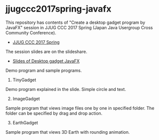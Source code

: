 # jjugccc2017spring-javafx

This repository has contents of "Create a desktop gadget program by JavaFX" session in JJUG CCC 2017 Spring (Japan Java Usergroup Cross Community Conference).

* [JJUG CCC 2017 Spring](http://www.java-users.jp/ccc2017spring/)

The session slides are on the slideshare.

* [Slides of Desktop gadget JavaFX](https://www.slideshare.net/torutk/jjugccc2017spring-m6-javafx)

Demo program and sample programs.

1. TinyGadget

Demo program explained in the slide. Simple circle and text.

2. ImageGadget

Sample program that views image files one by one in specified folder.
The folder can be specified by drag and drop action.

3. EarthGadget

Sample program that views 3D Earth with rounding animation.


